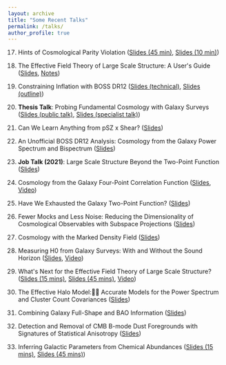 ```yaml
---
layout: archive
title: "Some Recent Talks"
permalink: /talks/
author_profile: true
---
```


17. Hints of Cosmological Parity Violation ([Slides  (45 min)](http://oliverphilcox.github.io/files/parity2.pdf), [Slides (10 min)](http://oliverphilcox.github.io/files/parity-short.pdf))

16. The Effective Field Theory of Large Scale Structure: A User's Guide ([Slides](http://oliverphilcox.github.io/files/eft_talk.pdf), [Notes](http://oliverphilcox.github.io/files/eft_intro.pdf))

15. Constraining Inflation with BOSS DR12 ([Slides (technical)](http://oliverphilcox.github.io/files/madrid-inflation.pdf), [Slides (outline)](http://oliverphilcox.github.io/files/safari_inflation.pdf))

14. **Thesis Talk**: Probing Fundamental Cosmology with Galaxy Surveys ([Slides (public talk)](http://oliverphilcox.github.io/files/thesis-public.pdf), [Slides (specialist talk)](http://oliverphilcox.github.io/files/thesis-private.pdf))

13. Can We Learn Anything from pSZ x Shear? ([Slides](http://oliverphilcox.github.io/files/psz.pdf))

12. An Unofficial BOSS DR12 Analysis: Cosmology from the Galaxy Power Spectrum and Bispectrum ([Slides](http://oliverphilcox.github.io/files/cca22.pdf))

11. **Job Talk (2021)**: Large Scale Structure Beyond the Two-Point Function ([Slides](http://oliverphilcox.github.io/files/jobtalk.pdf))

10. Cosmology from the Galaxy Four-Point Correlation Function ([Slides](http://oliverphilcox.github.io/files/cosm_from_home21.pdf), [Video](https://www.youtube.com/watch?v=pmo1QigLsn4))

9. Have We Exhausted the Galaxy Two-Point Function? ([Slides](http://oliverphilcox.github.io/files/geneva_pk_talk.pdf))

8. Fewer Mocks and Less Noise: Reducing the Dimensionality of Cosmological Observables with Subspace Projections ([Slides](http://oliverphilcox.github.io/files/svd_data_compression.pdf))

7. Cosmology with the Marked Density Field ([Slides](http://oliverphilcox.github.io/files/mk_density.pdf))

6. Measuring H0 from Galaxy Surveys: With and Without the Sound Horizon ([Slides](http://oliverphilcox.github.io/files/cosm_from_home.pdf), [Video](https://www.youtube.c1m/embed/QM_pGTMhJTc))

5. What's Next for the Effective Field Theory of Large Scale Structure? ([Slides (15 mins)](http://oliverphilcox.github.io/files/uk_cosmo.pdf), [Slides (45 mins)](http://oliverphilcox.github.io/files/future_eft.pdf), [Video](http://pirsa.org/20060054))

4. The Effective Halo Model: Accurate Models for the Power Spectrum and Cluster Count Covariances ([Slides](http://oliverphilcox.github.io/files/ehm.pdf))

3. Combining Galaxy Full-Shape and BAO Information ([Slides](http://oliverphilcox.github.io/files/h0_eft.pdf))

2. Detection and Removal of CMB B-mode Dust Foregrounds with Signatures of Statistical Anisotropy ([Slides](http://oliverphilcox.github.io/files/dust_aniso.pdf))

1. Inferring Galactic Parameters from Chemical Abundances ([Slides (15 mins)](http://oliverphilcox.github.io/files/asa_talk.pdf), [Slides (45 mins)](http://oliverphilcox.github.io/files/chem_evol.pdf))
